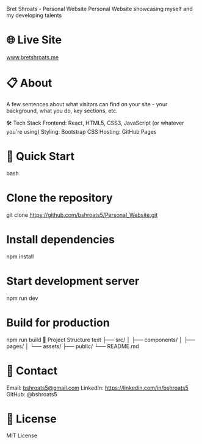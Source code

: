 Bret Shroats - Personal Website
Personal Website showcasing myself and my developing talents

# 🌐 Live Site
www.bretshroats.me

# 📋 About
A few sentences about what visitors can find on your site - your background, what you do, key sections, etc.

🛠 Tech Stack
Frontend: React, HTML5, CSS3, JavaScript (or whatever you're using)
Styling: Bootstrap CSS 
Hosting: GitHub Pages

# 🚀 Quick Start
bash
# Clone the repository
git clone https://github.com/bshroats5/Personal_Website.git

# Install dependencies
npm install

# Start development server
npm run dev

# Build for production
npm run build
📁 Project Structure
text
├── src/
│   ├── components/
│   ├── pages/
│   └── assets/
├── public/
└── README.md

# 📧 Contact
Email: bshroats5@gmail.com
LinkedIn: https://linkedin.com/in/bshroats5
GitHub: @bshroats5

# 📄 License
MIT License
